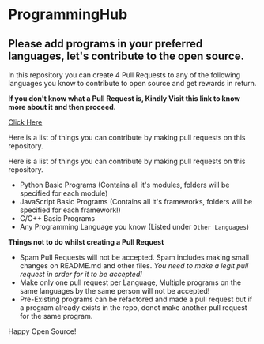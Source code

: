 # ProgrammingHub
## Please add programs in your preferred languages, let's contribute to the open source.


In this repository you can create 4 Pull Requests to any of the following languages you know to contribute to open source and get rewards in return.

**If you don't know what a Pull Request is, Kindly Visit this link to know more about it and then proceed.**

[Click Here](https://opensource.com/article/19/7/create-pull-request-github)

Here is a list of things you can contribute by making pull requests on this repository.

Here is a list of things you can contribute by making pull requests on this repository.
- Python Basic Programs (Contains all it's modules, folders will be specified for each module)
- JavaScript Basic Programs (Contains all it's frameworks, folders will be specified for each framework!)
- C/C++ Basic Programs
- Any Programming Language you know (Listed under `Other Languages`)

**Things not to do whilst creating a Pull Request**
- Spam Pull Requests will not be accepted. Spam includes making small changes on README.md and other files. _You need to make a legit pull request in order for it to be accepted!_
- Make only one pull request per Language, Multiple programs on the same languages by the same person will not be accepted!
- Pre-Existing programs can be refactored and made a pull request but if a program already exists in the repo, donot make another pull request for the same program.

Happy Open Source!
